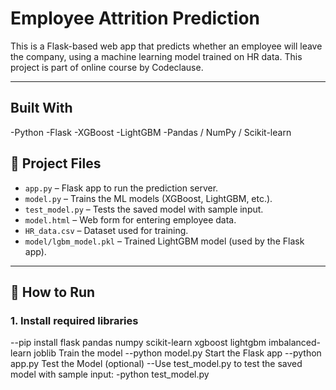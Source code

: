 # Employee Attrition Prediction

This is a Flask-based web app that predicts whether an employee will leave the company, using a machine learning model trained on HR data. This project is part of online course by Codeclause.

---
## Built With
-Python
-Flask
-XGBoost
-LightGBM
-Pandas / NumPy / Scikit-learn

## 📁 Project Files

- `app.py` – Flask app to run the prediction server.
- `model.py` – Trains the ML models (XGBoost, LightGBM, etc.).
- `test_model.py` – Tests the saved model with sample input.
- `model.html` – Web form for entering employee data.
- `HR_data.csv` – Dataset used for training.
- `model/lgbm_model.pkl` – Trained LightGBM model (used by the Flask app).

---

## 🚀 How to Run

### 1. Install required libraries
--pip install flask pandas numpy scikit-learn xgboost lightgbm imbalanced-learn joblib
Train the model
--python model.py
Start the Flask app
--python app.py
Test the Model (optional)
--Use test_model.py to test the saved model with sample input:
-python test_model.py


